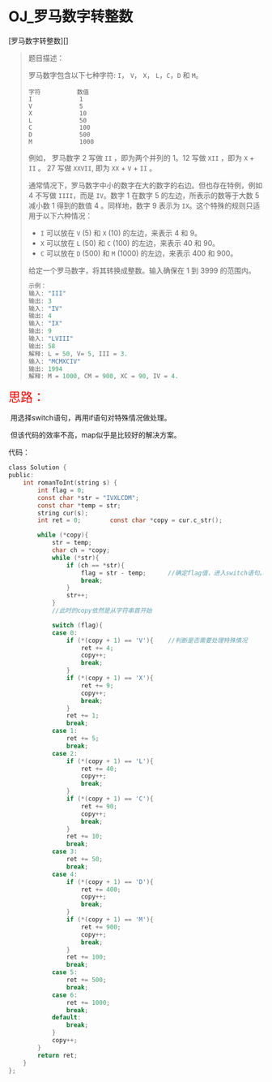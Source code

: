 # OJ_罗马数字转整数

[罗马数字转整数][]

>题目描述：
>
>罗马数字包含以下七种字符: `I`， `V`， `X`， `L`，`C`，`D` 和 `M`。
>
>```
>字符          数值
>I             1
>V             5
>X             10
>L             50
>C             100
>D             500
>M             1000
>```
>
>例如， 罗马数字 2 写做 `II` ，即为两个并列的 1。12 写做 `XII` ，即为 `X` + `II` 。 27 写做  `XXVII`, 即为 `XX` + `V` + `II` 。
>
>通常情况下，罗马数字中小的数字在大的数字的右边。但也存在特例，例如 4 不写做 `IIII`，而是 `IV`。数字 1 在数字 5 的左边，所表示的数等于大数 5 减小数 1 得到的数值 4 。同样地，数字 9 表示为 `IX`。这个特殊的规则只适用于以下六种情况：
>
>- `I` 可以放在 `V` (5) 和 `X` (10) 的左边，来表示 4 和 9。
>- `X` 可以放在 `L` (50) 和 `C` (100) 的左边，来表示 40 和 90。 
>- `C` 可以放在 `D` (500) 和 `M` (1000) 的左边，来表示 400 和 900。
>
>给定一个罗马数字，将其转换成整数。输入确保在 1 到 3999 的范围内。
>
>~~~C
>示例：
>输入: "III"
>输出: 3
>输入: "IV"
>输出: 4
>输入: "IX"
>输出: 9
>输入: "LVIII"
>输出: 58
>解释: L = 50, V= 5, III = 3.
>输入: "MCMXCIV"
>输出: 1994
>解释: M = 1000, CM = 900, XC = 90, IV = 4.
>~~~

<font size = 5 color = red>思路：</font>

​	用选择switch语句，再用if语句对特殊情况做处理。

​	但该代码的效率不高，map似乎是比较好的解决方案。

代码：

~~~C
class Solution {
public:
	int romanToInt(string s) {
		int flag = 0;
		const char *str = "IVXLCDM";
		const char *temp = str;
		string cur(s);
		int ret = 0;		const char *copy = cur.c_str();

		while (*copy){
			str = temp;
			char ch = *copy;
			while (*str){
				if (ch == *str){
					flag = str - temp;      //确定flag值，进入switch语句。、
					break;
				}
				str++;
			}
			//此时的copy依然是从字符串首开始

			switch (flag){
			case 0:
				if (*(copy + 1) == 'V'){    //判断是否需要处理特殊情况
					ret += 4;
					copy++;
					break;
				}
				if (*(copy + 1) == 'X'){
					ret += 9;
					copy++;
					break;
				}
				ret += 1;
				break;
			case 1:
				ret += 5;
				break;
			case 2:
				if (*(copy + 1) == 'L'){
					ret += 40;
					copy++;
					break;
				}
				if (*(copy + 1) == 'C'){
					ret += 90;
					copy++;
					break;
				}
				ret += 10;
				break;
			case 3:
				ret += 50;
				break;
			case 4:
				if (*(copy + 1) == 'D'){
					ret += 400;
					copy++;
					break;
				}
				if (*(copy + 1) == 'M'){
					ret += 900;
					copy++;
					break;
				}
				ret += 100;
				break;
			case 5:
				ret += 500;
				break;
			case 6:
				ret += 1000;
				break;
            default:
                break;
			}
			copy++;
		}
		return ret;
	}
};

~~~

